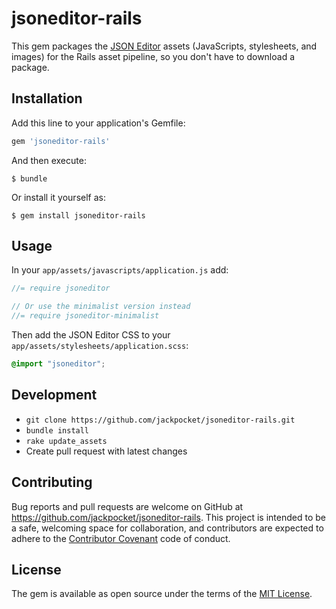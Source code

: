 # jsoneditor-rails

This gem packages the [JSON Editor](https://github.com/josdejong/jsoneditor) assets (JavaScripts, stylesheets, and images) for the Rails asset pipeline, so you don't have to download a package.

## Installation

Add this line to your application's Gemfile:

```ruby
gem 'jsoneditor-rails'
```

And then execute:

    $ bundle

Or install it yourself as:

    $ gem install jsoneditor-rails

## Usage

In your `app/assets/javascripts/application.js` add:

```js
//= require jsoneditor

// Or use the minimalist version instead
//= require jsoneditor-minimalist
```

Then add the JSON Editor CSS to your `app/assets/stylesheets/application.scss`:

```css
@import "jsoneditor";
```

## Development

* `git clone https://github.com/jackpocket/jsoneditor-rails.git`
* `bundle install`
* `rake update_assets`
* Create pull request with latest changes

## Contributing

Bug reports and pull requests are welcome on GitHub at https://github.com/jackpocket/jsoneditor-rails. This project is intended to be a safe, welcoming space for collaboration, and contributors are expected to adhere to the [Contributor Covenant](http://contributor-covenant.org) code of conduct.

## License

The gem is available as open source under the terms of the [MIT License](http://opensource.org/licenses/MIT).
